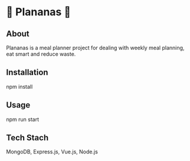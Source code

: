 # 🍍 Plananas 🍍
## About
Plananas is a meal planner project for dealing with weekly meal planning, eat smart and reduce waste.

## Installation
npm install

## Usage
npm run start

## Tech Stach
MongoDB, Express.js, Vue.js, Node.js
